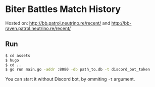 # Biter Battles Match History

Hosted on: http://bb.patrol.neutrino.re/recent/ and http://bb-raven.patrol.neutrino.re/recent/

## Run

```bash
$ cd assets
$ hugo
$ cd ..
$ go run main.go -addr :8080 -db path_to.db -t discord_bot_token
```

You can start it without Discord bot, by ommiting `-t` argument.
